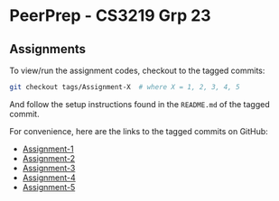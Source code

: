 # PeerPrep - CS3219 Grp 23

## Assignments

To view/run the assignment codes, checkout to the tagged commits:

```bash
git checkout tags/Assignment-X  # where X = 1, 2, 3, 4, 5
```

And follow the setup instructions found in the `README.md` of the tagged commit.

For convenience, here are the links to the tagged commits on GitHub:

- [Assignment-1](https://github.com/CS3219-AY2324S1/ay2324s1-course-assessment-g23/tree/Assignment-1)
- [Assignment-2](https://github.com/CS3219-AY2324S1/ay2324s1-course-assessment-g23/tree/Assignment-2)
- [Assignment-3](https://github.com/CS3219-AY2324S1/ay2324s1-course-assessment-g23/tree/Assignment-3)
- [Assignment-4](https://github.com/CS3219-AY2324S1/ay2324s1-course-assessment-g23/tree/Assignment-4)
- [Assignment-5](https://github.com/CS3219-AY2324S1/ay2324s1-course-assessment-g23/tree/Assignment-5)
